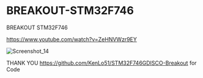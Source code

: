 # BREAKOUT-STM32F746
BREAKOUT STM32F746

https://www.youtube.com/watch?v=ZeHNVWzr9EY

![Screenshot_14](https://user-images.githubusercontent.com/31142397/202317782-e5cec11b-8a18-461c-8029-d6872cad5ce3.jpg)

THANK YOU 
https://github.com/KenLo51/STM32F746GDISCO-Breakout for Code

